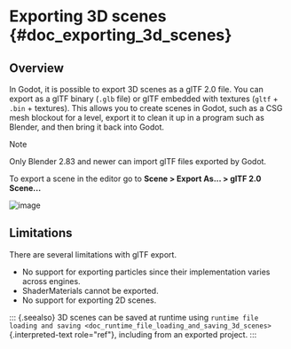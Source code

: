 # Exporting 3D scenes {#doc_exporting_3d_scenes}

## Overview

In Godot, it is possible to export 3D scenes as a glTF 2.0 file. You can
export as a glTF binary (`.glb` file) or glTF embedded with textures
(`gltf` + `.bin` + textures). This allows you to create scenes in Godot,
such as a CSG mesh blockout for a level, export it to clean it up in a
program such as Blender, and then bring it back into Godot.

> [!NOTE]
> Only Blender 2.83 and newer can import glTF files exported by Godot.

To export a scene in the editor go to **Scene \> Export As\... \> glTF
2.0 Scene\...**

![image](img/gltf_godot_export.png)

## Limitations

There are several limitations with glTF export.

- No support for exporting particles since their implementation varies
  across engines.
- ShaderMaterials cannot be exported.
- No support for exporting 2D scenes.

::: {.seealso}
3D scenes can be saved at runtime using
`runtime file loading and saving <doc_runtime_file_loading_and_saving_3d_scenes>`{.interpreted-text
role="ref"}, including from an exported project.
:::
